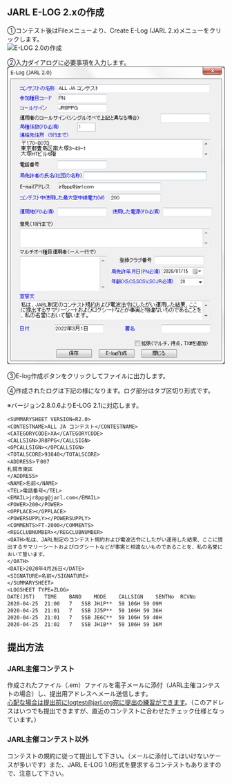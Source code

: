 ## JARL E-LOG 2.xの作成
①コンテスト後はFileメニューより、Create E-Log (JARL 2.x)メニューをクリックします。  
![E-LOG 2.0の作成](https://github.com/jr8ppg/zLog/blob/images/after01.png)

②入力ダイアログに必要事項を入力します。  
![必要事項の入力](https://github.com/jr8ppg/zLog/blob/images/after02.png)

③E-log作成ボタンをクリックしてファイルに出力します。  

④作成されたログは下記の様になります。ログ部分はタブ区切り形式です。

※バージョン2.8.0.6よりE-LOG 2.1に対応します。
~~~
<SUMMARYSHEET VERSION=R2.0>
<CONTESTNAME>ALL JA コンテスト</CONTESTNAME>
<CATEGORYCODE>XA</CATEGORYCODE>
<CALLSIGN>JR8PPG</CALLSIGN>
<OPCALLSIGN></OPCALLSIGN>
<TOTALSCORE>93840</TOTALSCORE>
<ADDRESS>〒007
札幌市東区
</ADDRESS>
<NAME>名前</NAME>
<TEL>電話番号</TEL>
<EMAIL>jr8ppg@jarl.com</EMAIL>
<POWER>200</POWER>
<OPPLACE></OPPLACE>
<POWERSUPPLY></POWERSUPPLY>
<COMMENTS>FT-2000</COMMENTS>
<REGCLUBNUMBER></REGCLUBNUMBER>
<OATH>私は、JARL制定のコンテスト規約および電波法令にしたがい運用した結果、ここに提出するサマリーシートおよびログシートなどが事実と相違ないものであることを、私の名誉において誓います。
</OATH>
<DATE>2020年4月26日</DATE>
<SIGNATURE>名前</SIGNATURE>
</SUMMARYSHEET>
<LOGSHEET TYPE=ZLOG>
DATE(JST)	TIME	BAND	MODE	CALLSIGN	SENTNo	RCVNo
2020-04-25	21:00	7	SSB	JH1P**	59 106H	59 09M
2020-04-25	21:01	7	SSB	JJ5P**	59 106H	59 36H
2020-04-25	21:01	7	SSB	JE6C**	59 106H	59 40H
2020-04-25	21:02	7	SSB	JH1B**	59 106H	59 16M
~~~


## 提出方法
### JARL主催コンテスト
作成されたファイル（.em）ファイルを電子メールに添付（JARL主催コンテストの場合）し、提出用アドレスへメール送信します。  
心配な場合は提出前にlogtest@jarl.org宛に提出の練習ができます。（このアドレスはいつでも提出できますが、直近のコンテストに合わせたチェック仕様となっています。）
### JARL主催コンテスト以外
コンテストの規約に従って提出して下さい。（メールに添付してはいけないケースが多いです）また、JARL E-LOG 1.0形式を要求するコンテストもありますので、注意して下さい。


